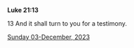 **Luke 21:13**

13 And it shall turn to you for a testimony.

[Sunday 03-December, 2023](https://getbible.life/kjv/Luke/21/13)
